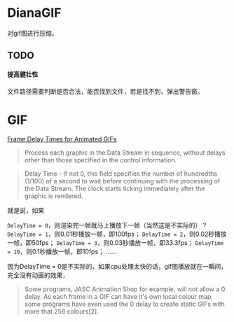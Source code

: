 # DianaGIF

对gif图进行压缩。



## TODO

#### 提高健壮性

文件路径需要判断是否合法，能否找到文件，若是找不到，弹出警告窗。



# GIF

[Frame Delay Times for Animated GIFs](https://www.deviantart.com/humpy77/journal/Frame-Delay-Times-for-Animated-GIFs-240992090)

> Process each graphic in the Data Stream in sequence, without delays other than those specified in the control information.

> Delay Time - If not 0, this field specifies the number of hundredths (1/100) of a second to wait before continuing with the processing of the Data Stream. The clock starts ticking immediately after the graphic is rendered.

就是说，如果

`DelayTime = 0`，则渲染完一帧就马上播放下一帧（当然这是不实际的）？
`DelayTime = 1`，则0.01秒播放一帧，即100fps；
`DelayTime = 2`，则0.02秒播放一帧，即50fps；
`DelayTime = 3`，则0.03秒播放一帧，即33.3fps；
`DelayTime = 10`，则0.1秒播放一帧，即10fps；
……

因为DelayTime = 0是不实际的，如果cpu处理太快的话，gif图播放就在一瞬间，完全没有动画的效果，

>  Some programs, JASC Animation Shop for example, will not allow a 0 delay. As each frame in a GIF can have it's own local colour map, some programs have even used the 0 delay to create static GIFs with more that 256 colours[2].

